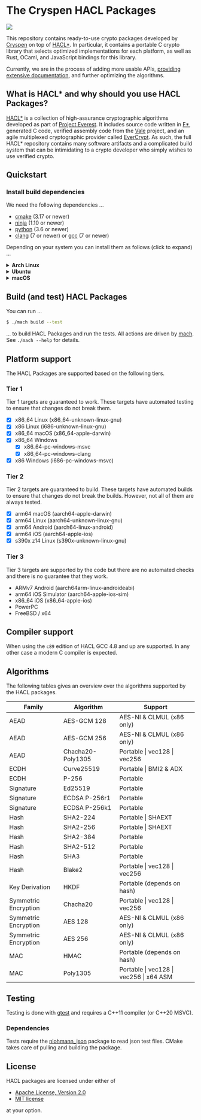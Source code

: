 # The Cryspen HACL Packages

![][status]

This repository contains ready-to-use crypto packages developed by [Cryspen] on top of [HACL*].
In particular, it contains a portable C crypto library that selects optimized implementations for each platform,
as well as Rust, OCaml, and JavaScript bindings for this library.

Currently, we are in the process of adding more usable APIs, [providing extensive documentation](https://tech.cryspen.com/hacl-packages/), and further optimizing the algorithms.

## What is HACL\* and why should you use HACL Packages?

[HACL*] is a collection of high-assurance cryptographic algorithms developed as part of [Project Everest].
It includes source code written in [F*], generated C code, verified assembly code from the [Vale] project, and an agile multiplexed cryptographic provider called [EverCrypt].
As such, the full HACL\* repository contains many software artifacts and a complicated build system that can be intimidating to a crypto developer who simply wishes to use verified crypto.

## Quickstart

### Install build dependencies

We need the following dependencies ...

- [cmake] (3.17 or newer)
- [ninja] (1.10 or newer)
- [python] (3.6 or newer)
- [clang] (7 or newer) or [gcc] (7 or newer)

Depending on your system you can install them as follows (click to expand) ...

<details>
  <summary><b>Arch Linux</b></summary>

```sh
$ sudo pacman -S cmake ninja python

# Either of ...
$ sudo pacman -S clang
$ sudo pacman -S gcc
```
</details>

<details>
  <summary><b>Ubuntu</b></summary>
  
```sh
$ sudo apt install cmake ninja-build python3

# Either of ...
$ sudo apt install clang
$ sudo apt install gcc
```
</details>

<details>
  <summary><b>macOS</b></summary>

```sh
$ brew install cmake ninja python

# Either of ...
$ brew install llvm
$ brew install gcc
```
</details>

## Build (and test) HACL Packages

You can run ...

```sh
$ ./mach build --test
```

... to build HACL Packages and run the tests. All actions are driven by [mach]. See `./mach --help` for details.

## Platform support

The HACL Packages are supported based on the following tiers.

### Tier 1

Tier 1 targets are guaranteed to work. These targets have automated testing to
ensure that changes do not break them.

- [x] x86_64 Linux (x86_64-unknown-linux-gnu)
- [x] x86 Linux (i686-unknown-linux-gnu)
- [x] x86_64 macOS (x86_64-apple-darwin)
- [x] x86_64 Windows
  - [x] x86_64-pc-windows-msvc
  - [x] x86_64-pc-windows-clang
- [x] x86 Windows (i686-pc-windows-msvc)

### Tier 2

Tier 2 targets are guaranteed to build.
These targets have automated builds to ensure that changes do not break the
builds. However, not all of them are always tested.

- [x] arm64 macOS (aarch64-apple-darwin)
- [x] arm64 Linux (aarch64-unknown-linux-gnu)
- [x] arm64 Android (aarch64-linux-android)
- [x] arm64 iOS (aarch64-apple-ios)
- [x] s390x z14 Linux (s390x-unknown-linux-gnu)

### Tier 3

Tier 3 targets are supported by the code but there are no automated checks and
there is no guarantee that they work.

- ARMv7 Android (aarch64arm-linux-androideabi)
- arm64 iOS Simulator (aarch64-apple-ios-sim)
- x86_64 iOS (x86_64-apple-ios)
- PowerPC
- FreeBSD / x64

## Compiler support

When using the `c89` edition of HACL GCC 4.8 and up are supported.
In any other case a modern C compiler is expected.

## Algorithms

The following tables gives an overview over the algorithms supported by the HACL
packages.

| Family               | Algorithm         | Support                                 |
| -------------------- | ----------------- | --------------------------------------- |
| AEAD                 | AES-GCM 128       | AES-NI & CLMUL (x86 only)               |
| AEAD                 | AES-GCM 256       | AES-NI & CLMUL (x86 only)               |
| AEAD                 | Chacha20-Poly1305 | Portable \| vec128 \| vec256            |
| ECDH                 | Curve25519        | Portable \| BMI2 & ADX                  |
| ECDH                 | P-256             | Portable                                |
| Signature            | Ed25519           | Portable                                |
| Signature            | ECDSA P-256r1     | Portable                                |
| Signature            | ECDSA P-256k1     | Portable                                |
| Hash                 | SHA2-224          | Portable \| SHAEXT                      |
| Hash                 | SHA2-256          | Portable \| SHAEXT                      |
| Hash                 | SHA2-384          | Portable                                |
| Hash                 | SHA2-512          | Portable                                |
| Hash                 | SHA3              | Portable                                |
| Hash                 | Blake2            | Portable \| vec128 \| vec256            |
| Key Derivation       | HKDF              | Portable (depends on hash)              |
| Symmetric Encryption | Chacha20          | Portable \| vec128 \| vec256            |
| Symmetric Encryption | AES 128           | AES-NI & CLMUL (x86 only)               |
| Symmetric Encryption | AES 256           | AES-NI & CLMUL (x86 only)               |
| MAC                  | HMAC              | Portable (depends on hash)              |
| MAC                  | Poly1305          | Portable \| vec128 \| vec256 \| x64 ASM |

## Testing

Testing is done with [gtest] and requires a C++11 compiler (or C++20 MSVC).

### Dependencies

Tests require the [nlohmann_json] package to read json test files.
CMake takes care of pulling and building the package.

## License

HACL packages are licensed under either of

- [Apache License, Version 2.0](http://www.apache.org/licenses/LICENSE-2.0)
- [MIT license](http://opensource.org/licenses/MIT)

at your option.

[//]: # "links"
[cryspen]: https://www.cryspen.com/
[cmake]: https://cmake.org/
[ninja]: https://ninja-build.org/
[clang]: https://clang.llvm.org/
[gcc]: https://gcc.gnu.org/
[mach]: ./mach
[gtest]: https://google.github.io/googletest/
[nlohmann_json]: https://github.com/nlohmann/json
[hacl*]: https://hacl-star.github.io
[f*]: https://fstar-lang.org
[vale]: https://hacl-star.github.io/HaclValeEverCrypt.html
[evercrypt]: https://hacl-star.github.io/HaclValeEverCrypt.html
[status]: https://img.shields.io/badge/status-beta-orange.svg?style=for-the-badge
[project everest]: https://project-everest.github.io/
[python]: https://www.python.org/
